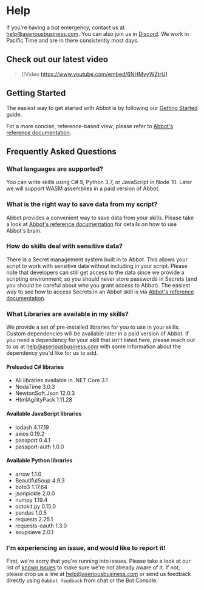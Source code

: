# Help

If you're having a bot emergency, contact us at [help@aseriousbusiness.com](mailto:help@aseriousbusiness.com). You can also join us in [Discord](https://discord.gg/FN4t8NNdQG). We work in Pacific Time and are in there consistently most days.

## Check out our latest video

> [!Video https://www.youtube.com/embed/6NHMyyWZtrU]

## Getting Started

The easiest way to get started with Abbot is by following our [Getting Started](xref:guides) guide.

For a more concise, reference-based view; please refer to [Abbot's reference documentation](xref:legacy-reference).

## Frequently Asked Questions

### What languages are supported?

You can write skills using C# 9, Python 3.7, or JavaScript in Node 10.
Later we will support WASM assemblies in a paid version of Abbot.

### What is the right way to save data from my script?

Abbot provides a convenient way to save data from your skills. Please take a look at [Abbot's reference documentation](xref:legacy-reference) for details on how to use Abbot's brain.

### How do skills deal with sensitive data?

There is a Secret management system built in to Abbot. This allows your script to work with sensitive data without including in your script. Please note that developers can still get access to the data since we provide a scripting environment; so you should never store passwords in Secrets (and you should be careful about who you grant access to Abbot). The easiest way to see how to access Secrets in an Abbot skill is via [Abbot's reference documentation](xref:legacy-reference).

### What Libraries are available in my skills?

We provide a set of pre-installed libraries for you to use in your skills.
Custom dependencies will be available later in a paid version of Abbot. If you need a dependency for your skill that isn't listed here, please reach out to us at [help@aseriousbusiness.com](mailto:help@aseriousbusiness.com) with some information about the dependency you'd like for us to add.

#### Preloaded C# libraries

* All libraries available in .NET Core 3.1
* NodaTime 3.0.3
* NewtonSoft.Json 12.0.3
* HtmlAgilityPack 1.11.28

#### Available JavaScript libraries

* lodash 4.17.19
* axios 0.19.2
* passport 0.4.1
* passport-auth 1.0.0

#### Available Python libraries

* arrow 1.1.0
* BeautifulSoup 4.9.3
* boto3 1.17.64
* jsonpickle 2.0.0
* numpy 1.19.4
* octokit.py 0.15.0
* pandas 1.0.5
* requests 2.25.1
* requests-oauth 1.3.0
* soupsieve 2.0.1


### I'm experiencing an issue, and would like to report it!

First, we're sorry that you're running into issues. Please take a look at our list of [known issues](xref:known-issues) to make sure we're not already aware of it. If not, please drop us a line at [help@aseriousbusiness.com](mailto:help@aseriousbusiness.com) or send us feedback directly using `@abbot feedback` from chat or the Bot Console.
